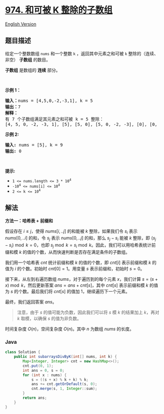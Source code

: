 # [974. 和可被 K 整除的子数组](https://leetcode.cn/problems/subarray-sums-divisible-by-k)

[English Version](/solution/0900-0999/0974.Subarray%20Sums%20Divisible%20by%20K/README_EN.md)

## 题目描述

<p>给定一个整数数组 <code>nums</code>&nbsp;和一个整数 <code>k</code> ，返回其中元素之和可被 <code>k</code>&nbsp;整除的（连续、非空） <strong>子数组</strong> 的数目。</p>

<p><strong>子数组</strong> 是数组的 <strong>连续</strong> 部分。</p>

<p>&nbsp;</p>

<p><strong>示例 1：</strong></p>

<pre>
<strong>输入：</strong>nums = [4,5,0,-2,-3,1], k = 5
<strong>输出：</strong>7
<strong>解释：
</strong>有 7 个子数组满足其元素之和可被 k = 5 整除：
[4, 5, 0, -2, -3, 1], [5], [5, 0], [5, 0, -2, -3], [0], [0, -2, -3], [-2, -3]
</pre>

<p><strong>示例 2:</strong></p>

<pre>
<strong>输入:</strong> nums = [5], k = 9
<strong>输出:</strong> 0
</pre>

<p>&nbsp;</p>

<p><strong>提示:</strong></p>

<ul>
	<li><code>1 &lt;= nums.length &lt;= 3 * 10<sup>4</sup></code></li>
	<li><code>-10<sup>4</sup>&nbsp;&lt;= nums[i] &lt;= 10<sup>4</sup></code></li>
	<li><code>2 &lt;= k &lt;= 10<sup>4</sup></code></li>
</ul>

## 解法

**方法一：哈希表 + 前缀和**

假设存在 $i \leq j$，使得 $nums[i,..j]$ 的和能被 $k$ 整除，如果我们令 $s_i$ 表示 $nums[0,..i]$ 的和，令 $s_j$ 表示 $nums[0,..j]$ 的和，那么 $s_j - s_i$ 能被 $k$ 整除，即 $(s_j - s_i) \bmod k = 0$，也即 $s_j \bmod k = s_i \bmod k$。因此，我们可以用哈希表统计前缀和模 $k$ 的值的个数，从而快速判断是否存在满足条件的子数组。

我们用一个哈希表 $cnt$ 统计前缀和模 $k$ 的值的个数，即 $cnt[i]$ 表示前缀和模 $k$ 的值为 $i$ 的个数。初始时 $cnt[0]=1$。用变量 $s$ 表示前缀和，初始时 $s = 0$。

接下来，从左到右遍历数组 $nums$，对于遍历到的每个元素 $x$，我们计算 $s = (s + x) \bmod k$，然后更新答案 $ans = ans + cnt[s]$，其中 $cnt[s]$ 表示前缀和模 $k$ 的值为 $s$ 的个数。最后我们将 $cnt[s]$ 的值加 $1$，继续遍历下一个元素。

最终，我们返回答案 $ans$。

> 注意，由于 $s$ 的值可能为负数，因此我们可以将 $s$ 模 $k$ 的结果加上 $k$，再对 $k$ 取模，以确保 $s$ 的值为非负数。

时间复杂度 $O(n)$，空间复杂度 $O(n)$。其中 $n$ 为数组 $nums$ 的长度。

### **Java**

```java
class Solution {
    public int subarraysDivByK(int[] nums, int k) {
        Map<Integer, Integer> cnt = new HashMap<>();
        cnt.put(0, 1);
        int ans = 0, s = 0;
        for (int x : nums) {
            s = ((s + x) % k + k) % k;
            ans += cnt.getOrDefault(s, 0);
            cnt.merge(s, 1, Integer::sum);
        }
        return ans;
    }
}
```
